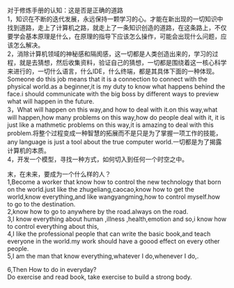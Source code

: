 对于修炼手册的认知：这是否是正确的道路       
1，知识在不断的迭代发展，永远保持一颗学习的心。才能在新出现的一切知识中找到道路，走上了计算机之路，就走上了一条知识创造的道路，在这条路上，不仅要学会基本原理是什么，在原理的指导下应该怎么操作，可能会出现什么问题，应该怎么解决。    
2，消除计算机领域的神秘感和隔阂感，这一切都是人类创造出来的，学习的过程，就是去猜想，然后收集资料，验证自己的猜想，一切都是围绕着这一核心科学来进行的，一切什么语言，什么IDE，什么终端，都是其具体下面的一种体现。Someone do this job means that it is a connection to connect with the physical world.as a beginner,it is my duty to know what happens behind the face.i should communicate with the big boss by different ways to preview what will happen in the future.     
3，What will happen on this way,and how to deal with it.on this way,what will happen,how many problems on this way,how do people deal with it, it is just like a mathmetic problems on this way,it is amazing to deal with this problem.将整个过程变成一种智慧的拓展而不是只是为了掌握一项工作的技能，any language is just a tool about the true computer world.一切都是为了揭露计算机的本质。    
4，开发一个模型，寻找一种方式，如何切入到任何一个时空之中。     

末，在未来，要成为一个什么样的人？     
1,Become a worker that know how to control the new technology that born on the world.just like the zhugeliang,caocao,know how to get the world,know everything,and like wangyangming,how to control myself.how to go to the destination.   
2,know how to go to anywhere by the road.always on the road.        
3,I know everything about human ,illness ,health,emotion and so,i know how to control everything about this,     
4,I like the professional people that can write the basic book,and teach everyone in the world.my work should have a goood effect on every other people.          
5,I am the man that know everything,whatever I do,whenever I do,.  


6,Then How to do in everyday?    
Do exercise and read book, take exercise to build a strong body.     
